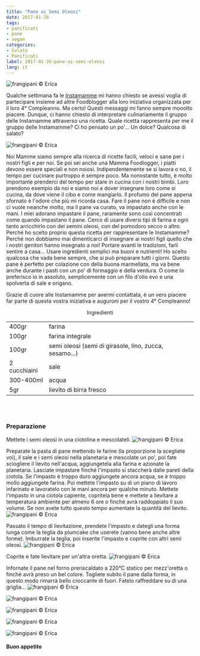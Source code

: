 ```yaml
---
title: "Pane ai Semi Oleosi"
date: 2017-01-26
tags:
- panificati
- pane
- vegan
categories:
- Salato
- Panificati
label: 2017-01-26-pane-ai-semi-oleosi
lang: it
---
```

![](header.jpg "frangipani © Erica")


Qualche settimana fa le <a href="http://instamamme.net" target="_blank">Instamamme</a> mi hanno chiesto se avessi voglia di partecipare insieme ad altre Foodblogger alla loro iniziativa organizzata per il loro 4° Compleanno. Ma certo! Questi messaggi mi fanno sempre mooolto piacere. Dunque, ci hanno chiesto di interpretare culinariamente il gruppo delle Instamamme attraverso una ricetta. Quale ricetta rappresenta per me il gruppo delle Instamamme? Ci ho pensato un po'... Un dolce? Qualcosa di salato?

![](instamamme.jpg "frangipani © Erica")

Noi Mamme siamo sempre alla ricerca di ricette facili, veloci e sane per i nostri figli e per noi. Se poi sei anche una Mamma Foodlogger, i piatti devono essere speciali e non noiosi. Indipendentemente se si lavora o no, il tempo per cucinare purtroppo è sempre poco. Ma nonostante tutto, è molto importante prenderci del tempo per stare in cucina con i nostri bimbi. Loro prendono esempio da noi e siamo noi a dover insegnare loro come si cucina, da dove viene il cibo e come mangiarlo. Il profumo del pane appena sfornato è l'odore che più mi ricorda casa. Fare il pane non è difficile e non ci vuole neanche molto, ma il pane va curato, va impastato anche con le mani. I miei adorano impastare il pane, raramente sono così concentrati come quando impastano il pane. Cerco di usare diversi tipi di farina e ogni tanto arricchirlo con dei semini oleosi, con del pomodoro secco o altro. Perché ho scelto proprio questa ricetta per rappresentare le Instamamme? Perché non dobbiamo mai dimenticarci di insegnare ai nostri figli quello che i nostri genitori hanno insegnato a noi! Portare avanti le tradizioni, farli sentire a casa... Usare ingredienti semplici ma buoni e nutrienti! Ho scelto qualcosa che vada bene sempre, che si può preparare tutti i giorni. Questo pane è perfetto per colazione con della buona marmellata, ma va bene anche durante i pasti con un po' di formaggio e della verdura. O come lo preferisco io in assoluto, semplicemente con un filo d'olio evo e una spolverta di sale e origano.

Grazie di cuore alle Instamamme per avermi contattata, è un vero piacere far parte di questa vostra iniziativa e auguroni per il vostro 4° Compleanno!

<div id="wrapper" style="text-align: center">
  <div id="yourdiv" style="display: inline-block;">
    <div class="ingredients">
      <div class="ingredients-title">Ingredienti</div>
      <table>
        <tbody>
          <tr>
            <td>400gr</td>
            <td>farina</td>
          </tr>      
          <tr>
            <td>100gr</td>
            <td>farina integrale</td>
          </tr>      
          <tr>
            <td>100gr</td>
            <td>semi oleosi (semi di girasole, lino, zucca, sesamo...)</td>
          </tr>
          <tr>
            <td>2 cucchiaini</td>
            <td>sale</td>
          </tr>
          <tr>
            <td>300-400ml</td>
            <td>acqua</td>
          </tr>
          <tr>
            <td>5gr</td>
            <td>lievito di birra fresco</td>
          </tr>
        </tbody>
      </table>
      <br></br>
    </div>
  </div>
</div>


<h3>
  <font color="grey">
    <i class="fa fa-cogs"></i>
  </font> Preparazione
</h3>

Mettete i semi oleosi in una ciotolina e mescolateli.
![](semioleosi.jpg "frangipani © Erica")

Preparate la pasta di pane mettendo le farine (la proporzione la scegliete voi), il sale e i semi oleosi nella planetaria e mescolate un po', poi fate sciogliere il lievito nell'acqua, aggiungetela alla farina e azionate la planetaria. Lasciate impastare finché l'impasto si staccherà dalle pareti della ciotola. Se l'impasto è troppo duro aggiungete ancora acqua, se è troppo mollo aggiungete farina. Poi mettete l'impasto su di un piano di lavoro infarinato e lavoratelo con le mani ancora per qualche minuto. Mettete l'impasto in una ciotola capiente, copritela bene e mettete a lievitare a temperatura ambiente per almeno 6 ore o finché avrà raddoppiato il suo volume. Se non avete tutto questo tempo aumentate la quantità del lievito. 
![](impasto.jpg "frangipani © Erica")

Passato il tempo di lievitazione, prendete l'impasto e dategli una forma lunga come la teglia da plumcake che userete (vanno bene anche altre forme). Imburrate la teglia, poi inserite l'impasto e coprite con altri semi oleosi.
![](teglia.jpg "frangipani © Erica")

Coprite e fate lievitare per un'altra oretta.
![](lievitato.jpg "frangipani © Erica")

Infornate il pane nel forno preriscaldato a 220°C statico per mezz'oretta o finché avrà preso un bel colore. Togliete subito il pane dalla forma, in questo modo rimarrà bello croccante di fuori. Fatelo raffreddare su di una griglia...
![](risultato1.jpg "frangipani © Erica")

![](risultato2.jpg "frangipani © Erica")

![](risultato3.jpg "frangipani © Erica")

![](risultato4.jpg "frangipani © Erica")

![](risultato5.jpg "frangipani © Erica")

<h4>Buon appetito
  <font color="red">
    <i class="fa fa-smile-o"></i>
  </font>
</h4>
